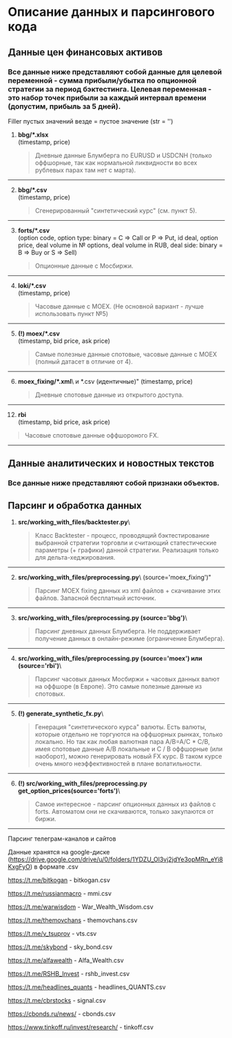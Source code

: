 Описание данных и парсингового кода
===================================

Данные цен финансовых активов
-----------------------------
### Все данные ниже представляют собой данные для целевой переменной - сумма прибыли/убытка по опционной стратегии за период бэктестинга. Целевая переменная - это набор точек прибыли за каждый интервал времени (допустим, прибыль за 5 дней).

Filler пустых значений везде = пустое значение (str = '')

1. **bbg/*.xlsx**\
    (timestamp, price)
    > Дневные данные Блумберга по EURUSD и USDCNH (только оффшорные, так как нормальной ликвидности во всех рублевых парах там нет с марта).
***
2. **bbg/*.csv**\
   (timestamp, price)
   > Cгенерированный "синтетический курс" (см. пункт 5).
***
3. **forts/*.csv**\
   (option code, option type: binary = C => Call or P => Put, id deal, option price, deal volume in № options, deal volume in RUB, deal side: binary = B => Buy or S => Sell)
   > Опционные данные с Мосбиржи.
***
4. **loki/*.csv**\
   (timestamp, price)
   > Часовые данные с MOEX. (Не основной вариант - лучше использовать пункт №5)
***
5. **(!) moex/*.csv**\
   (timestamp, bid price, ask price)
   > Самые полезные данные спотовые, часовые данные с MOEX (полный датасет в отличие от 4).
***
6. **moex_fixing/*.xml**\ и *.csv (идентичные)"
   (timestamp, price)
   > Дневные спотовые данные из открытого доступа.
***
12. **rbi**\
   (timestamp, bid price, ask price)
   > Часовые спотовые данные оффшороного FX.
***

Данные аналитических и новостных текстов
----------------------------------------
### Все данные ниже представляют собой признаки объектов.


Парсинг и обработка данных
--------------------------
1. **src/working_with_files/backtester.py**\
   > Класс Backtester - процесс, проводящий бэктестирование выбранной стратегии торговли и считающий статестические параметры (+ графики) данной стратегии. Реализация только для дельта-хеджирования.
***
2. **src/working_with_files/preprocessing.py**\ (source='moex_fixing')"
   > Парсинг MOEX fixing данных из xml файлов + скачивание этих файлов. Запасной бесплатный источник.
***
3. **src/working_with_files/preprocessing.py (source='bbg')**\ 
   > Парсинг дневных данных Блумберга. Не поддерживает получение данных в онлайн-режиме (ограничение Блумберга).
***
4. **src/working_with_files/preprocessing.py (source='moex') или (source='rbi')**\
   > Парсинг часовых данных Мосбиржи + часовых данных валют на оффшоре (в Европе). Это самые полезные данные из спотовых.
***
5. **(!) generate_synthetic_fx.py**\ 
   > Генерация "синтетического курса" валюты. Есть валюты, которые отдельно не торгуются на оффшорных рынках, только локально. Но так как любая валютная пара A/B=A/C * C/B, имея спотовые данные A/B локальные и C / B оффшорные (или наоборот), можно генерировать новый FX курс. В таком курсе очень много неэффективностей в плане волатильности.
***
6. **(!) src/working_with_files/preprocessing.py get_option_prices(source='forts')**\
   > Самое интересное - парсинг опционных данных из файлов с forts. Автоматом они не скачиваются, только закупаются от биржи.
***

Парсинг телеграм-каналов и сайтов

Данные хранятся на google-диске (https://drive.google.com/drive/u/0/folders/1YDZU_Ol3vj2jdYe3opMRn_eYi8KxgFyO) в формате .csv

https://t.me/bitkogan - bitkogan.csv

https://t.me/russianmacro - mmi.csv

https://t.me/warwisdom - War_Wealth_Wisdom.csv

https://t.me/themovchans - themovchans.csv

https://t.me/v_tsuprov - vts.csv

https://t.me/skybond - sky_bond.csv

https://t.me/alfawealth - Alfa_Wealth.csv

https://t.me/RSHB_Invest - rshb_invest.csv

https://t.me/headlines_quants - headlines_QUANTS.csv

https://t.me/cbrstocks - signal.csv

https://cbonds.ru/news/ - cbonds.csv

https://www.tinkoff.ru/invest/research/ - tinkoff.csv
